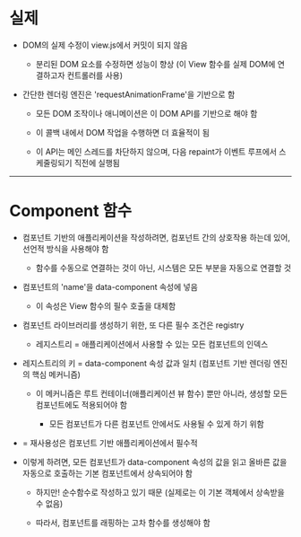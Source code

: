 # 실제 

- DOM의 실제 수정이 view.js에서 커밋이 되지 않음 

  - 분리된 DOM 요소를 수정하면 성능이 향상 (이 View 함수를 실제 DOM에 연결하고자 컨트롤러를 사용)

- 간단한 렌더링 엔진은 'requestAnimationFrame'을 기반으로 함 

  - 모든 DOM 조작이나 애니메이션은 이 DOM API를 기반으로 해야 함 

  - 이 콜백 내에서 DOM 작업을 수행하면 더 효율적이 됨 

  - 이 API는 메인 스레드를 차단하지 않으며, 다음 repaint가 이벤트 루프에서 스케줄링되기 직전에 실행됨


---

# Component 함수 

- 컴포넌트 기반의 애플리케이션을 작성하려면, 컴포넌트 간의 상호작용 하는데 있어, 선언적 방식을 사용해야 함 

  - 함수를 수동으로 연결하는 것이 아닌, 시스템은 모든 부분을 자동으로 연결할 것 

- 컴포넌트의 'name'을 data-component 속성에 넣음 

  - 이 속성은 View 함수의 필수 호출을 대체함 

- 컴포넌트 라이브러리를 생성하기 위한, 또 다른 필수 조건은 registry 

  - 레지스트리 = 애플리케이션에서 사용할 수 있는 모든 컴포넌트의 인덱스 

- 레지스트리의 키 = data-component 속성 값과 일치 (컴포넌트 기반 렌더링 엔진의 핵심 메커니즘)

  - 이 메커니즘은 루트 컨테이너(애플리케이션 뷰 함수) 뿐만 아니라, 생성할 모든 컴포넌트에도 적용되어야 함 

      - 모든 컴포넌트가 다른 컴포넌트 안에서도 사용될 수 있게 하기 위함 

- = 재사용성은 컴포넌트 기반 애플리케이션에서 필수적 

- 이렇게 하려면, 모든 컴포넌트가 data-component 속성의 값을 읽고 올바른 값을 자동으로 호출하는 기본 컴포넌트에서 상속되어야 함 

  - 하지만! 순수함수로 작성하고 있기 때문 (실제로는 이 기본 객체에서 상속받을 수 없음)

  - 따라서, 컴포넌트를 래핑하는 고차 함수를 생성해야 함 